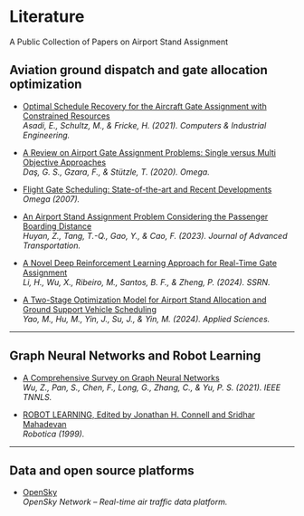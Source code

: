 # Literature
A Public Collection of Papers on Airport Stand Assignment

## Aviation ground dispatch and gate allocation optimization

- [Optimal Schedule Recovery for the Aircraft Gate Assignment with Constrained Resources](https://www.sciencedirect.com/science/article/pii/S0360835221005866)  
  *Asadi, E., Schultz, M., & Fricke, H. (2021). Computers & Industrial Engineering.*

- [A Review on Airport Gate Assignment Problems: Single versus Multi Objective Approaches](https://www.sciencedirect.com/science/article/pii/S0305048319306000)  
  *Daş, G. S., Gzara, F., & Stützle, T. (2020). Omega.*

- [Flight Gate Scheduling: State-of-the-art and Recent Developments](https://www.sciencedirect.com/science/article/abs/pii/S0305048305000939)  
  *Omega (2007).*

- [An Airport Stand Assignment Problem Considering the Passenger Boarding Distance](https://onlinelibrary.wiley.com/doi/abs/10.1155/2023/3345138)  
  *Huyan, Z., Tang, T.-Q., Gao, Y., & Cao, F. (2023). Journal of Advanced Transportation.*

- [A Novel Deep Reinforcement Learning Approach for Real-Time Gate Assignment](https://papers.ssrn.com/abstract=4808146)  
  *Li, H., Wu, X., Ribeiro, M., Santos, B. F., & Zheng, P. (2024). SSRN.*

- [A Two-Stage Optimization Model for Airport Stand Allocation and Ground Support Vehicle Scheduling](https://www.mdpi.com/2076-3417/14/23/11407)  
  *Yao, M., Hu, M., Yin, J., Su, J., & Yin, M. (2024). Applied Sciences.*

---

## Graph Neural Networks and Robot Learning

- [A Comprehensive Survey on Graph Neural Networks](https://ieeexplore.ieee.org/abstract/document/9046288)  
  *Wu, Z., Pan, S., Chen, F., Long, G., Zhang, C., & Yu, P. S. (2021). IEEE TNNLS.*

- [ROBOT LEARNING, Edited by Jonathan H. Connell and Sridhar Mahadevan](https://www.cambridge.org/core/journals/robotica/article/abs/robot-learning-edited-by-jonathan-h-connell-and-sridhar-mahadevan-kluwer-boston-19931997-xii240-pp-isbn-0792393651-hardback-21800-guilders-12000-8995/737FD21CA908246DF17779E9C20B6DF6#)  
  *Robotica (1999).*

---

## Data and open source platforms

- [OpenSky](https://opensky-network.org/)  
  *OpenSky Network – Real-time air traffic data platform.*
